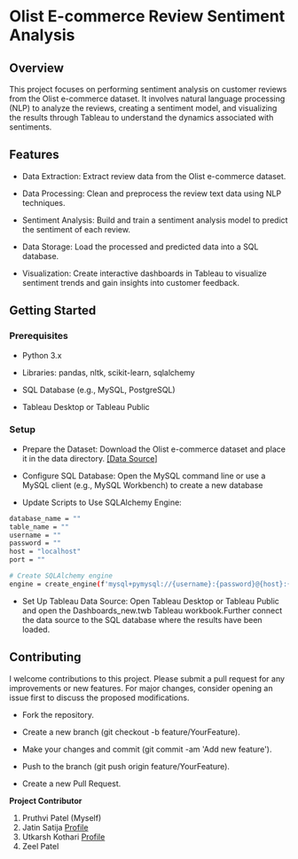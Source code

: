 
# Olist E-commerce Review Sentiment Analysis
## Overview

This project focuses on performing sentiment analysis on customer reviews from the Olist e-commerce dataset. It involves natural language processing (NLP) to analyze the reviews, creating a sentiment model, and visualizing the results through Tableau to understand the dynamics associated with sentiments.

## Features

- Data Extraction: Extract review data from the Olist e-commerce dataset.

- Data Processing: Clean and preprocess the review text data using NLP techniques.

- Sentiment Analysis: Build and train a sentiment analysis model to predict the sentiment of each review.

- Data Storage: Load the processed and predicted data into a SQL database.

- Visualization: Create interactive dashboards in Tableau to visualize sentiment trends and gain insights into customer feedback.


## Getting Started

### Prerequisites

- Python 3.x

- Libraries: pandas, nltk, scikit-learn, sqlalchemy

- SQL Database (e.g., MySQL, PostgreSQL)

- Tableau Desktop or Tableau Public

### Setup

- Prepare the Dataset: Download the Olist e-commerce dataset and place it in the data directory. [[Data Source]](https://www.kaggle.com/datasets/olistbr/brazilian-ecommerce)

- Configure SQL Database: Open the MySQL command line or use a MySQL client (e.g., MySQL Workbench) to create a new database 

- Update Scripts to Use SQLAlchemy Engine: 
```bash
database_name = ""
table_name = ""
username = ""
password = ""
host = "localhost"
port = ""

# Create SQLAlchemy engine
engine = create_engine(f'mysql+pymysql://{username}:{password}@{host}:{port}/{database_name}')

```

- Set Up Tableau Data Source: Open Tableau Desktop or Tableau Public and open the Dashboards_new.twb Tableau workbook.Further connect the data source to the SQL database where the results have been loaded.

## Contributing

I welcome contributions to this project. Please submit a pull request for any improvements or new features. For major changes, consider opening an issue first to discuss the proposed modifications.

- Fork the repository.

- Create a new branch (git checkout -b feature/YourFeature).

- Make your changes and commit (git commit -am 'Add new feature').

- Push to the branch (git push origin feature/YourFeature).

- Create a new Pull Request.

**Project Contributor**

1. Pruthvi Patel (Myself)
2. Jatin Satija  [Profile](https://github.com/jatinsatija)
3. Utkarsh Kothari  [Profile](https://github.com/GodlikeAnalyst)
4. Zeel Patel
